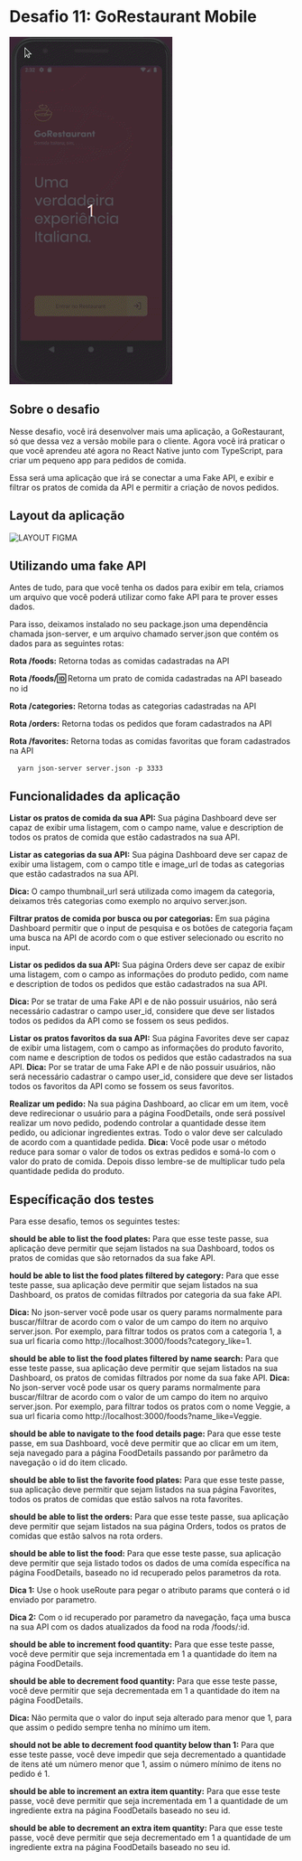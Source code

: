 # Desafio 11: GoRestaurant Mobile


![GO RESTAURANT MOBILE](https://github.com/satel61/gorestaurant-mobile-11/blob/master/gorestaurant-mobile.gif)

## Sobre o desafio

Nesse desafio, você irá desenvolver mais uma aplicação, a GoRestaurant, só que dessa vez a versão mobile para o cliente. Agora você irá praticar o que você aprendeu até agora no React Native junto com TypeScript, para criar um pequeno app para pedidos de comida.

Essa será uma aplicação que irá se conectar a uma Fake API, e exibir e filtrar os pratos de comida da API e permitir a criação de novos pedidos.

## Layout da aplicação

![LAYOUT FIGMA](https://www.figma.com/file/cHzfYrUBgdzp1XrRuUpggk/GoRestaurant-Mobile?node-id=1603%3A448)

## Utilizando uma fake API

Antes de tudo, para que você tenha os dados para exibir em tela, criamos um arquivo que você poderá utilizar como fake API para te prover esses dados.

Para isso, deixamos instalado no seu package.json uma dependência chamada json-server, e um arquivo chamado server.json que contém os dados para as seguintes rotas:

__Rota /foods:__ Retorna todas as comidas cadastradas na API

__Rota /foods/:id:__ Retorna um prato de comida cadastradas na API baseado no id

__Rota /categories:__ Retorna todas as categorias cadastradas na API

__Rota /orders:__ Retorna todas os pedidos que foram cadastrados na API

__Rota /favorites:__ Retorna todas as comidas favoritas que foram cadastrados na API

```
  yarn json-server server.json -p 3333
```

## Funcionalidades da aplicação


__Listar os pratos de comida da sua API:__ Sua página Dashboard deve ser capaz de exibir uma listagem, com o campo name, value e description de todos os pratos de comida que estão cadastrados na sua API.

__Listar as categorias da sua API:__ Sua página Dashboard deve ser capaz de exibir uma listagem, com o campo title e image_url de todas as categorias que estão cadastrados na sua API.

__Dica:__ O campo thumbnail_url será utilizada como imagem da categoria, deixamos três categorias como exemplo no arquivo server.json.

__Filtrar pratos de comida por busca ou por categorias:__ Em sua página Dashboard permitir que o input de pesquisa e os botões de categoria façam uma busca na API de acordo com o que estiver selecionado ou escrito no input.

__Listar os pedidos da sua API:__ Sua página Orders deve ser capaz de exibir uma listagem, com o campo as informações do produto pedido, com name e description de todos os pedidos que estão cadastrados na sua API.

__Dica:__ Por se tratar de uma Fake API e de não possuir usuários, não será necessário cadastrar o campo user_id, considere que deve ser listados todos os pedidos da API como se fossem os seus pedidos.

__Listar os pratos favoritos da sua API:__ Sua página Favorites deve ser capaz de exibir uma listagem, com o campo as informações do produto favorito, com name e description de todos os pedidos que estão cadastrados na sua API.
__Dica:__ Por se tratar de uma Fake API e de não possuir usuários, não será necessário cadastrar o campo user_id, considere que deve ser listados todos os favoritos da API como se fossem os seus favoritos.

__Realizar um pedido:__ Na sua página Dashboard, ao clicar em um item, você deve redirecionar o usuário para a página FoodDetails, onde será possível realizar um novo pedido, podendo controlar a quantidade desse item pedido, ou adicionar ingredientes extras. Todo o valor deve ser calculado de acordo com a quantidade pedida.
__Dica:__ Você pode usar o método reduce para somar o valor de todos os extras pedidos e somá-lo com o valor do prato de comida. Depois disso lembre-se de multiplicar tudo pela quantidade pedida do produto.

## Específicação dos testes

Para esse desafio, temos os seguintes testes:

__should be able to list the food plates:__ Para que esse teste passe, sua aplicação deve permitir que sejam listados na sua Dashboard, todos os pratos de comidas que são retornados da sua fake API.

__hould be able to list the food plates filtered by category:__ Para que esse teste passe, sua aplicação deve permitir que sejam listados na sua Dashboard, os pratos de comidas filtrados por categoria da sua fake API.

__Dica:__ No json-server você pode usar os query params normalmente para buscar/filtrar de acordo com o valor de um campo do item no arquivo server.json. Por exemplo, para filtrar todos os pratos com a categoria 1, a sua url ficaria como http://localhost:3000/foods?category_like=1.

__should be able to list the food plates filtered by name search:__ Para que esse teste passe, sua aplicação deve permitir que sejam listados na sua Dashboard, os pratos de comidas filtrados por nome da sua fake API.
__Dica:__ No json-server você pode usar os query params normalmente para buscar/filtrar de acordo com o valor de um campo do item no arquivo server.json. Por exemplo, para filtrar todos os pratos com o nome Veggie, a sua url ficaria como http://localhost:3000/foods?name_like=Veggie.

__should be able to navigate to the food details page:__ Para que esse teste passe, em sua Dashboard, você deve permitir que ao clicar em um item, seja navegado para a página FoodDetails passando por parâmetro da navegação o id do item clicado.

__should be able to list the favorite food plates:__ Para que esse teste passe, sua aplicação deve permitir que sejam listados na sua página Favorites, todos os pratos de comidas que estão salvos na rota favorites.

__should be able to list the orders:__ Para que esse teste passe, sua aplicação deve permitir que sejam listados na sua página Orders, todos os pratos de comidas que estão salvos na rota orders.

__should be able to list the food:__ Para que esse teste passe, sua aplicação deve permitir que seja listado todos os dados de uma comída específica na página FoodDetails, baseado no id recuperado pelos parametros da rota.

__Dica 1:__ Use o hook useRoute para pegar o atributo params que conterá o id enviado por parametro.

__Dica 2:__ Com o id recuperado por parametro da navegação, faça uma busca na sua API com os dados atualizados da food na roda /foods/:id.

__should be able to increment food quantity:__ Para que esse teste passe, você deve permitir que seja incrementada em 1 a quantidade do item na página FoodDetails.

__should be able to decrement food quantity:__ Para que esse teste passe, você deve permitir que seja decrementada em 1 a quantidade do item na página FoodDetails.

__Dica:__ Não permita que o valor do input seja alterado para menor que 1, para que assim o pedido sempre tenha no mínimo um item.

__should not be able to decrement food quantity below than 1:__ Para que esse teste passe, você deve impedir que seja decrementado a quantidade de itens até um número menor que 1, assim o número mínimo de itens no pedido é 1.

__should be able to increment an extra item quantity:__ Para que esse teste passe, você deve permitir que seja incrementada em 1 a quantidade de um ingrediente extra na página FoodDetails baseado no seu id.

__should be able to decrement an extra item quantity:__ Para que esse teste passe, você deve permitir que seja decrementado em 1 a quantidade de um ingrediente extra na página FoodDetails baseado no seu id.
